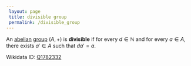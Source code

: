 ```yaml
---
 layout: page
 title: divisible group
 permalink: /divisible_group
---
```

An [abelian](https://defsmath.github.io/DefsMath/abelian) [group](https://defsmath.github.io/DefsMath/group) $(A,+)$ is **divisible** if for every $d\in \mathbb N$ and for every $a\in A$, there exists $a'\in A$ such that $da' = a$.

Wikidata ID: [Q1782332](https://www.wikidata.org/wiki/Q1782332)